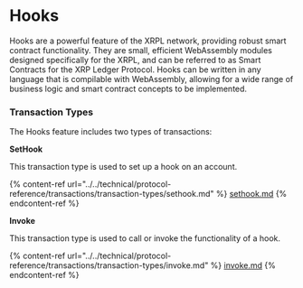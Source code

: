 # Hooks

Hooks are a powerful feature of the XRPL network, providing robust smart contract functionality. They are small, efficient WebAssembly modules designed specifically for the XRPL, and can be referred to as Smart Contracts for the XRP Ledger Protocol. Hooks can be written in any language that is compilable with WebAssembly, allowing for a wide range of business logic and smart contract concepts to be implemented.

### Transaction Types

The Hooks feature includes two types of transactions:

**SetHook**

This transaction type is used to set up a hook on an account.

{% content-ref url="../../technical/protocol-reference/transactions/transaction-types/sethook.md" %}
[sethook.md](../../technical/protocol-reference/transactions/transaction-types/sethook.md)
{% endcontent-ref %}

**Invoke**

This transaction type is used to call or invoke the functionality of a hook.

{% content-ref url="../../technical/protocol-reference/transactions/transaction-types/invoke.md" %}
[invoke.md](../../technical/protocol-reference/transactions/transaction-types/invoke.md)
{% endcontent-ref %}
